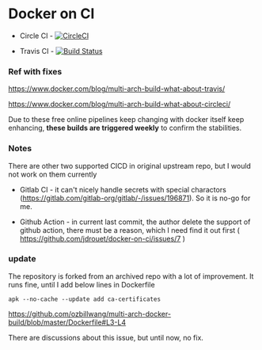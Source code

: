 # Docker on CI

- Circle CI - [![CircleCI](https://circleci.com/gh/ozbillwang/multi-arch-docker-build.svg?style=svg)](https://circleci.com/gh/ozbillwang/multi-arch-docker-build)

- Travis CI - [![Build Status](https://app.travis-ci.com/ozbillwang/multi-arch-docker-build.svg?branch=master)](https://app.travis-ci.com/ozbillwang/multi-arch-docker-build)

### Ref with fixes

https://www.docker.com/blog/multi-arch-build-what-about-travis/

https://www.docker.com/blog/multi-arch-build-what-about-circleci/

Due to these free online pipelines keep changing with docker itself keep enhancing, **these builds are triggered weekly** to confirm the stabilities. 

### Notes

There are other two supported CICD in original upstream repo, but I would not work on them currently

- Gitlab CI - it can't nicely handle secrets with special charactors (https://gitlab.com/gitlab-org/gitlab/-/issues/196871). So it is no-go for me.

- Github Action - in current last commit, the author delete the support of github action, there must be a reason, which I need find it out first ( https://github.com/jdrouet/docker-on-ci/issues/7 )

### update

The repository is forked from an archived repo with a lot of improvement. It runs fine, until I add below lines in Dockerfile

```
apk --no-cache --update add ca-certificates
```

https://github.com/ozbillwang/multi-arch-docker-build/blob/master/Dockerfile#L3-L4

There are discussions about this issue, but until now, no fix. 

